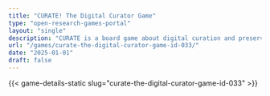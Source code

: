 ```yaml
---
title: "CURATE! The Digital Curator Game"
type: "open-research-games-portal"
layout: "single"
description: "CURATE is a board game about digital curation and preservation. Players move through the stages of the digital curation lifecycle (Develop, Educate, and Mana..."
url: "/games/curate-the-digital-curator-game-id-033/"
date: "2025-01-01"
draft: false
---
```


{{< game-details-static slug="curate-the-digital-curator-game-id-033" >}}
